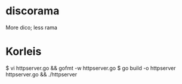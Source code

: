 # discorama
More dico; less rama

# Korleis
 
 $ vi httpserver.go && gofmt  -w httpserver.go
 $ go build -o httpserver httpserver.go && ./httpserver

